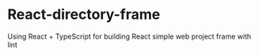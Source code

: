 # React-directory-frame
Using React + TypeScript for building React simple web project frame with lint

